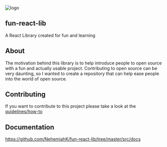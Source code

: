 <img src ="docs/images/aReactLib.png" alt="logo" />

## fun-react-lib

A React Library created for fun and learning

## About 

The motivation behind this library is to help introduce people to open source with a fun and actually usable project. Contributing to open source can be very daunting, so I wanted to create a repository that can help ease people into the world of open source.

## Contributing 

If you want to contribute to this project please take a look at the [guidelines/how-to](https://github.com/NehemiahK/fun-react-lib/blob/master/CONTRIBUTING.md)

## Documentation

https://github.com/NehemiahK/fun-react-lib/tree/master/src/docs

